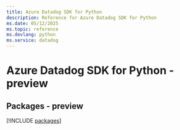 ```yaml
---
title: Azure Datadog SDK for Python
description: Reference for Azure Datadog SDK for Python
ms.date: 05/12/2025
ms.topic: reference
ms.devlang: python
ms.service: datadog
---
```

# Azure Datadog SDK for Python - preview
## Packages - preview
[!INCLUDE [packages](datadog-index.md)]